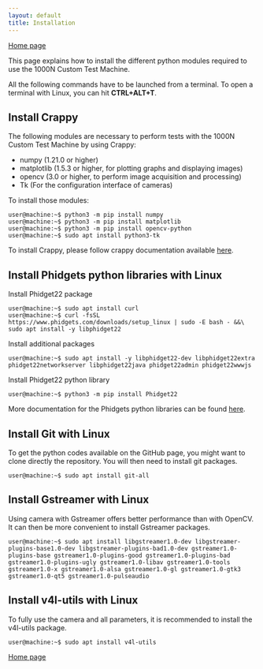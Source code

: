 ```yaml
---
layout: default
title: Installation
---
```


[Home page](index.markdown)

This page explains how to install the different python modules required to use 
the 1000N Custom Test Machine.

All the following commands have to be launched from a terminal. To open a 
terminal with Linux, you can hit <B>CTRL+ALT+T</B>.

## Install Crappy

The following modules are necessary to perform tests with the 1000N Custom Test
Machine by using Crappy:

- numpy (1.21.0 or higher)
- matplotlib (1.5.3 or higher, for plotting graphs and displaying images)
- opencv (3.0 or higher, to perform image acquisition and processing)
- Tk (For the configuration interface of cameras)

To install those modules:

```console
user@machine:~$ python3 -m pip install numpy
user@machine:~$ python3 -m pip install matplotlib
user@machine:~$ python3 -m pip install opencv-python
user@machine:~$ sudo apt install python3-tk
```

To install Crappy, please follow crappy documentation available 
<a href="https://crappy.readthedocs.io/en/stable/installation.html">here</a>.

## Install Phidgets python libraries with Linux

Install Phidget22 package

```console
user@machine:~$ sudo apt install curl
user@machine:~$ curl -fsSL https://www.phidgets.com/downloads/setup_linux | sudo -E bash - &&\
sudo apt install -y libphidget22
```

Install additional packages

```console
user@machine:~$ sudo apt install -y libphidget22-dev libphidget22extra phidget22networkserver libphidget22java phidget22admin phidget22wwwjs
```

Install Phidget22 python library

```console
user@machine:~$ python3 -m pip install Phidget22
```

More documentation for the Phidgets python libraries can be found 
<a href="https://www.phidgets.com/docs/OS_-_Linux#Non-Root-1">here</a>. 

## Install Git with Linux

To get the python codes available on the GitHub page, you might want to clone 
directly the repository. You will then need to install git packages.

```console
user@machine:~$ sudo apt install git-all
```

## Install Gstreamer with Linux

Using camera with Gstreamer offers better performance than with OpenCV. It can 
then be more convenient to install Gstreamer packages.

```console
user@machine:~$ sudo apt install libgstreamer1.0-dev libgstreamer-plugins-base1.0-dev libgstreamer-plugins-bad1.0-dev gstreamer1.0-plugins-base gstreamer1.0-plugins-good gstreamer1.0-plugins-bad gstreamer1.0-plugins-ugly gstreamer1.0-libav gstreamer1.0-tools gstreamer1.0-x gstreamer1.0-alsa gstreamer1.0-gl gstreamer1.0-gtk3 gstreamer1.0-qt5 gstreamer1.0-pulseaudio
```

## Install v4l-utils with Linux

To fully use the camera and all parameters, it is recommended to install the
v4l-utils package.

```console
user@machine:~$ sudo apt install v4l-utils
```

[Home page](index.markdown)
